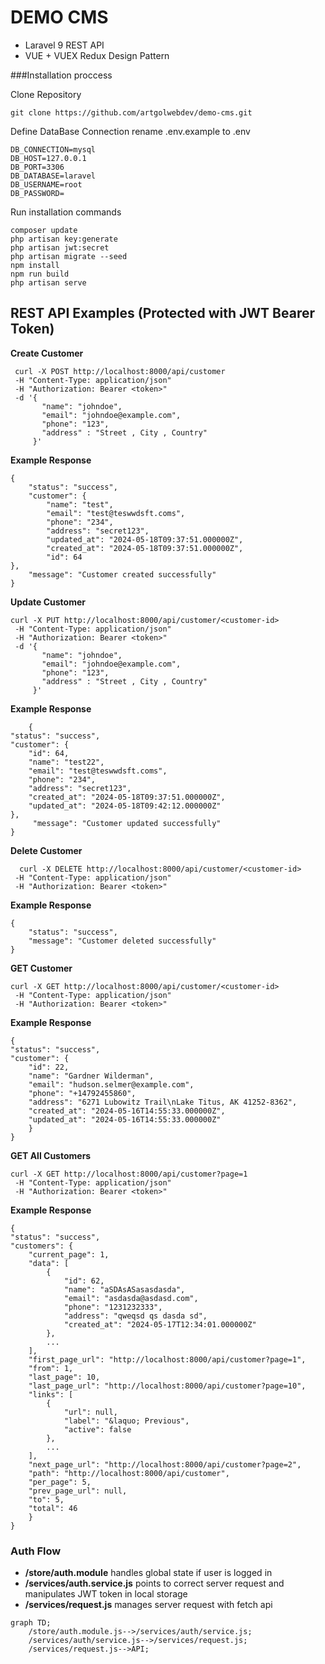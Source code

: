 # DEMO CMS 

- Laravel 9 REST API 
- VUE + VUEX Redux Design Pattern 


###Installation proccess


Clone Repository

`git clone https://github.com/artgolwebdev/demo-cms.git`

Define DataBase Connection
rename .env.example to .env

	DB_CONNECTION=mysql
	DB_HOST=127.0.0.1
	DB_PORT=3306
	DB_DATABASE=laravel
	DB_USERNAME=root
	DB_PASSWORD=

Run installation commands

    composer update 
    php artisan key:generate
    php artisan jwt:secret
    php artisan migrate --seed 
	npm install
	npm run build 
	php artisan serve 

## REST API Examples (Protected with JWT Bearer Token)
**Create Customer**

	 curl -X POST http://localhost:8000/api/customer 
     -H "Content-Type: application/json" 
     -H "Authorization: Bearer <token>" 
     -d '{
           "name": "johndoe",
           "email": "johndoe@example.com",
           "phone": "123",
		   "address" : "Street , City , Country"
         }'
		 

**Example Response**

	{
    	"status": "success",
    	"customer": {
        	"name": "test",
        	"email": "test@teswwdsft.coms",
        	"phone": "234",
        	"address": "secret123",
        	"updated_at": "2024-05-18T09:37:51.000000Z",
        	"created_at": "2024-05-18T09:37:51.000000Z",
        	"id": 64
    },
    	"message": "Customer created successfully"
	}

**Update Customer**

	curl -X PUT http://localhost:8000/api/customer/<customer-id>
     -H "Content-Type: application/json" 
     -H "Authorization: Bearer <token>" 
     -d '{
           "name": "johndoe",
           "email": "johndoe@example.com",
           "phone": "123",
		   "address" : "Street , City , Country"
         }'

**Example Response**

		{
    "status": "success",
    "customer": {
        "id": 64,
        "name": "test22",
        "email": "test@teswwdsft.coms",
        "phone": "234",
        "address": "secret123",
        "created_at": "2024-05-18T09:37:51.000000Z",
        "updated_at": "2024-05-18T09:42:12.000000Z"
    },
   		 "message": "Customer updated successfully"
	}

**Delete Customer**

	  curl -X DELETE http://localhost:8000/api/customer/<customer-id>
     -H "Content-Type: application/json" 
     -H "Authorization: Bearer <token>" 

**Example Response**
		
	{
    	"status": "success",
    	"message": "Customer deleted successfully"
	}


**GET Customer**

	curl -X GET http://localhost:8000/api/customer/<customer-id> 
     -H "Content-Type: application/json" 
     -H "Authorization: Bearer <token>" 

**Example Response**

	{
    "status": "success",
    "customer": {
        "id": 22,
        "name": "Gardner Wilderman",
        "email": "hudson.selmer@example.com",
        "phone": "+14792455860",
        "address": "6271 Lubowitz Trail\nLake Titus, AK 41252-8362",
        "created_at": "2024-05-16T14:55:33.000000Z",
        "updated_at": "2024-05-16T14:55:33.000000Z"
    	}
	}

**GET All Customers**

	curl -X GET http://localhost:8000/api/customer?page=1 
     -H "Content-Type: application/json" 
     -H "Authorization: Bearer <token>" 

**Example Response**

	{
    "status": "success",
    "customers": {
        "current_page": 1,
        "data": [
            {
                "id": 62,
                "name": "aSDAsASasasdasda",
                "email": "asdasda@asdasd.com",
                "phone": "1231232333",
                "address": "qweqsd qs dasda sd",
                "created_at": "2024-05-17T12:34:01.000000Z"
            },
            ...
        ],
        "first_page_url": "http://localhost:8000/api/customer?page=1",
        "from": 1,
        "last_page": 10,
        "last_page_url": "http://localhost:8000/api/customer?page=10",
        "links": [
            {
                "url": null,
                "label": "&laquo; Previous",
                "active": false
            },
            ...
        ],
        "next_page_url": "http://localhost:8000/api/customer?page=2",
        "path": "http://localhost:8000/api/customer",
        "per_page": 5,
        "prev_page_url": null,
        "to": 5,
        "total": 46
    	}
	}


### Auth Flow 

- **/store/auth.module**
handles global state if user is logged in
- **/services/auth.service.js**
points to correct server request and manipulates JWT token in local storage
- **/services/request.js**
manages server request with fetch api 

```mermaid
graph TD;
    /store/auth.module.js-->/services/auth/service.js;
    /services/auth/service.js-->/services/request.js;
    /services/request.js-->API;
    
